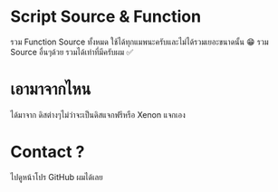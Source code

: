 # Script Source & Function
รวม Function Source ทั้งหมด
ใช้ได้ทุกแมพนะครับและไม่ได้รวมเยอะขนาดนั้น 😁
รวม Source อื่นๆด้วย รวมได้เท่าที่มีครับผม ✅

# เอามาจากไหน
ได้มาจาก ดิสต่างๆไม่ว่าจะเป็นดิสแจกฟรีหรือ Xenon แจกเอง

# Contact ?
ไปดูหน้าโปร GitHub ผมได้เลย
